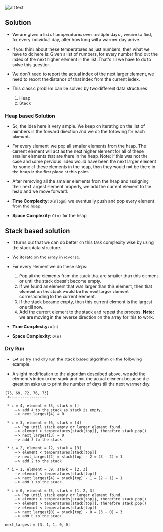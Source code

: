 ![alt text](https://raw.githubusercontent.com/DivyaGodayal/CoderChef-Kitchen/master/Images/daily-temp.png)

## Solution

* We are given a list of temperatures over multiple days , we are to 
find, for every individual day, after how long will a warmer day arrive. 

* If you think about these temperatures as just numbers, then what we have to 
do here is: Given a list of numbers, for every number find out the index of the next
higher element in the list. That's all we have to do to solve this question.

* We don't need to report the actual index of the next larger element, we need to 
report the distance of that index from the current index. 

* This classic problem can be solved by two different data structures
    1.  Heap
    2. Stack
    
### Heap based Solution

* So, the idea here is very simple. We keep on iterating on the list of 
numbers in the forward direction and we do the following for each element.

* For every element, we pop all smaller elements from the heap. The current element
will act as the next higher element for all of these smaller elements that 
are there in the heap. Note: if this was not the case and some previous index would 
have been the next larger element for some of these elements in the heap, then
they would not be there in the heap in the first place at this point. 

* After removing all the smaller elements from the heap and assigning their 
next largest element properly, we add the current element to the heap and we 
move forward. 

* **Time Complexity**: `O(nlogn)` we eventually push and pop every element from the heap.
* **Space Complexity**: `O(n)` for the heap      

## Stack based solution

* It turns out that we can do better on this task complexity wise by using the 
stack data structure. 

* We iterate on the array in reverse. 

* For every element we do these steps:
    1. Pop all the elements from the stack that are smaller than this element 
    or until the stack doesn't become empty. 
    2. If we found an element that was larger than this element, then that
    element on the stack would be the next larger element corresponding to the
    current element. 
    3. If the stack became empty, then this current element is the largest one
    till now. 
    4. Add the current element to the stack and repeat the process.
    **Note:** we are moving in the reverse direction on the array for this to work.
    
* **Time Complexity:** `O(n)`
* **Space Complexity:** `O(n)`    

### Dry Run

* Let us try and dry run the stack based algorithm on the following example. 

* A slight modification to the algorithm described above, we add the element's index to the stack and 
not the actual element because the question asks us to print the number of days 
till the next warmer day.

```
[75, 69, 72, 76, 73]
 <-----------------
 
 * i = 4, element = 73, stack = []
    --> add 4 to the stack as stack is empty.
    --> next_largest[4] = 0
 
 * i = 3, element = 76, stack = [4]
    --> Pop until stack empty or larger element found.
    --> element > temperatures[stack[top]], therefore stack.pop()
    --> next_largest[3] = 0
    --> add 3 to the stack    
 
 * i = 2, element = 72, stack = [3]
    --> element < temperatures[stack[top]]
    --> next_largest[2] = stack[top] - 2 = (3 - 2) = 1
    --> add 2 to the stack
    
 * i = 1, element = 69, stack = [2, 3]
    --> element < temperatures[stack[top]]
    --> next_largest[4] = stack[top] - 1 = (2 - 1) = 1
    --> add 1 to the stack
    
 * i = 0, element = 75, stack = [1, 2, 3]
    --> Pop until stack empty or larger element found. 
    --> element > temperatures[stack[top]], therefore stack.pop()
    --> element > temperatures[stack[top]], therefore stack.pop()
    --> element < temperatures[stack[top]]
    --> next_largest[0] = stack[top] - 0 = (3 - 0) = 3
    --> add 0 to the stack
```

```
next_largest = [3, 1, 1, 0, 0]
```